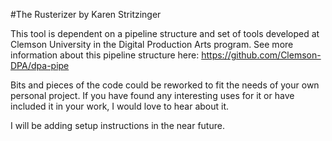 #The Rusterizer
by Karen Stritzinger

This tool is dependent on a pipeline structure and set of tools developed at Clemson University in the Digital Production Arts program. See more information about this pipeline structure here: https://github.com/Clemson-DPA/dpa-pipe

Bits and pieces of the code could be reworked to fit the needs of your own personal project. If you have found any interesting uses for it or have included it in your work, I would love to hear about it.

I will be adding setup instructions in the near future.
